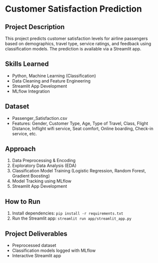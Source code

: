 # Customer Satisfaction Prediction

## Project Description
This project predicts customer satisfaction levels for airline passengers based on demographics, travel type, service ratings, and feedback using classification models. The prediction is available via a Streamlit app.

## Skills Learned
- Python, Machine Learning (Classification)
- Data Cleaning and Feature Engineering
- Streamlit App Development
- MLflow Integration

## Dataset
- Passenger_Satisfaction.csv
- Features: Gender, Customer Type, Age, Type of Travel, Class, Flight Distance, Inflight wifi service, Seat comfort, Online boarding, Check-in service, etc.

## Approach
1. Data Preprocessing & Encoding
2. Exploratory Data Analysis (EDA)
3. Classification Model Training (Logistic Regression, Random Forest, Gradient Boosting)
4. Model Tracking using MLflow
5. Streamlit App Development

## How to Run
1. Install dependencies: `pip install -r requirements.txt`
2. Run the Streamlit app: `streamlit run app/streamlit_app.py`

## Project Deliverables
- Preprocessed dataset
- Classification models logged with MLflow
- Interactive Streamlit app
